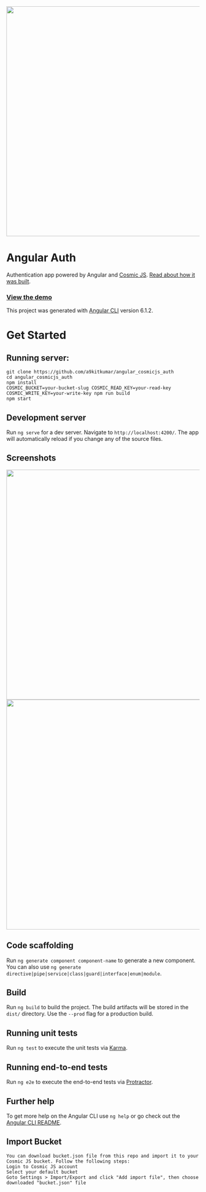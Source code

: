 <img src="https://cosmic-s3.imgix.net/918b3000-1517-11e9-b639-ff9ababa68ba-angular.jpg?w=1200" width="600" />

# Angular Auth
Authentication app powered by Angular and [Cosmic JS](https://cosmicjs.com). [Read about how it was built](https://cosmicjs.com/articles/how-to-build-an-authentication-app-using-angular-6-and-cosmic-js-jqe0nsg0).

### [View the demo](https://cosmicjs.com/apps/angular-authentication-app)

This project was generated with [Angular CLI](https://github.com/angular/angular-cli) version 6.1.2.

# Get Started

## Running server:

```
git clone https://github.com/a9kitkumar/angular_cosmicjs_auth
cd angular_cosmicjs_auth
npm install
COSMIC_BUCKET=your-bucket-slug COSMIC_READ_KEY=your-read-key COSMIC_WRITE_KEY=your-write-key npm run build
npm start
```

## Development server

Run `ng serve` for a dev server. Navigate to `http://localhost:4200/`. The app will automatically reload if you change any of the source files.

## Screenshots
<img src="https://cosmic-s3.imgix.net/cedfb7f0-1517-11e9-ac3b-29773f4ac49e-angular-auth-1.png?w=1200" width="600" />
<img src="https://cosmic-s3.imgix.net/d2a09080-1517-11e9-ac3b-29773f4ac49e-angular-auth-2.png?w=1200" width="600" />

## Code scaffolding

Run `ng generate component component-name` to generate a new component. You can also use `ng generate directive|pipe|service|class|guard|interface|enum|module`.

## Build

Run `ng build` to build the project. The build artifacts will be stored in the `dist/` directory. Use the `--prod` flag for a production build.

## Running unit tests

Run `ng test` to execute the unit tests via [Karma](https://karma-runner.github.io).

## Running end-to-end tests

Run `ng e2e` to execute the end-to-end tests via [Protractor](http://www.protractortest.org/).

## Further help

To get more help on the Angular CLI use `ng help` or go check out the [Angular CLI README](https://github.com/angular/angular-cli/blob/master/README.md).

## Import Bucket
```
You can download bucket.json file from this repo and import it to your Cosmic JS bucket. Follow the following steps:
Login to Cosmic JS account
Select your default bucket
Goto Settings > Import/Export and click "Add import file", then choose downloaded "bucket.json" file

```
